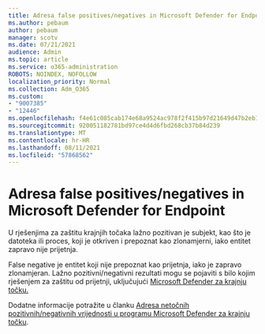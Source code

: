 ```yaml
---
title: Adresa false positives/negatives in Microsoft Defender for Endpoint
ms.author: pebaum
author: pebaum
manager: scotv
ms.date: 07/21/2021
audience: Admin
ms.topic: article
ms.service: o365-administration
ROBOTS: NOINDEX, NOFOLLOW
localization_priority: Normal
ms.collection: Adm_O365
ms.custom:
- "9007385"
- "12446"
ms.openlocfilehash: f4e61c085cab174e68a9524ac978f2f415b97d21649d47b2eb16f24abe83f828
ms.sourcegitcommit: 920051182781bd97ce4d4d6fbd268cb37b84d239
ms.translationtype: MT
ms.contentlocale: hr-HR
ms.lasthandoff: 08/11/2021
ms.locfileid: "57868562"
---
```

# <a name="address-false-positivesnegatives-in-microsoft-defender-for-endpoint"></a>Adresa false positives/negatives in Microsoft Defender for Endpoint

U rješenjima za zaštitu krajnjih točaka lažno pozitivan je subjekt, kao što je datoteka ili proces, koji je otkriven i prepoznat kao zlonamjerni, iako entitet zapravo nije prijetnja. 

False negative je entitet koji nije prepoznat kao prijetnja, iako je zapravo zlonamjeran. Lažno pozitivni/negativni rezultati mogu se pojaviti s bilo kojim rješenjem za zaštitu od prijetnji, uključujući [Microsoft Defender za krajnju točku.](https://docs.microsoft.com/microsoft-365/security/defender-endpoint/microsoft-defender-endpoint)

Dodatne informacije potražite u članku [Adresa netočnih pozitivnih/negativnih vrijednosti u programu Microsoft Defender za krajnju točku](https://docs.microsoft.com/microsoft-365/security/defender-endpoint/defender-endpoint-false-positives-negatives).
